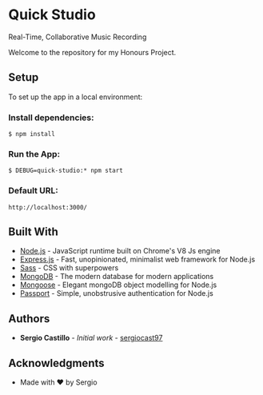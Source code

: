 # Quick Studio

Real-Time, Collaborative Music Recording

Welcome to the repository for my Honours Project.

## Setup

To set up the app in a local environment:

### Install dependencies:
```
$ npm install
```

### Run the App:
```
$ DEBUG=quick-studio:* npm start
```

### Default URL:
```
http://localhost:3000/
```

## Built With

* [Node.js](https://nodejs.org/en/) - JavaScript runtime built on Chrome's V8 Js engine
* [Express.js](https://expressjs.com/) - Fast, unopinionated, minimalist web framework for Node.js
* [Sass](https://sass-lang.com/) - CSS with superpowers
* [MongoDB](https://www.mongodb.com/) - The modern database for modern applications
* [Mongoose](https://mongoosejs.com/) - Elegant mongoDB object modelling for Node.js
* [Passport](http://www.passportjs.org/) - Simple, unobstrusive authentication for Node.js

## Authors

* **Sergio Castillo** - *Initial work* - [sergiocast97](https://github.com/sergiocast97)

## Acknowledgments

* Made with ❤ by Sergio
